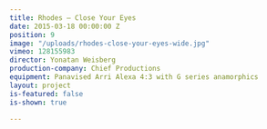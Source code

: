 ```yaml
---
title: Rhodes — Close Your Eyes
date: 2015-03-18 00:00:00 Z
position: 9
image: "/uploads/rhodes-close-your-eyes-wide.jpg"
vimeo: 128155983
director: Yonatan Weisberg
production-company: Chief Productions
equipment: Panavised Arri Alexa 4:3 with G series anamorphics
layout: project
is-featured: false
is-shown: true

---
```


